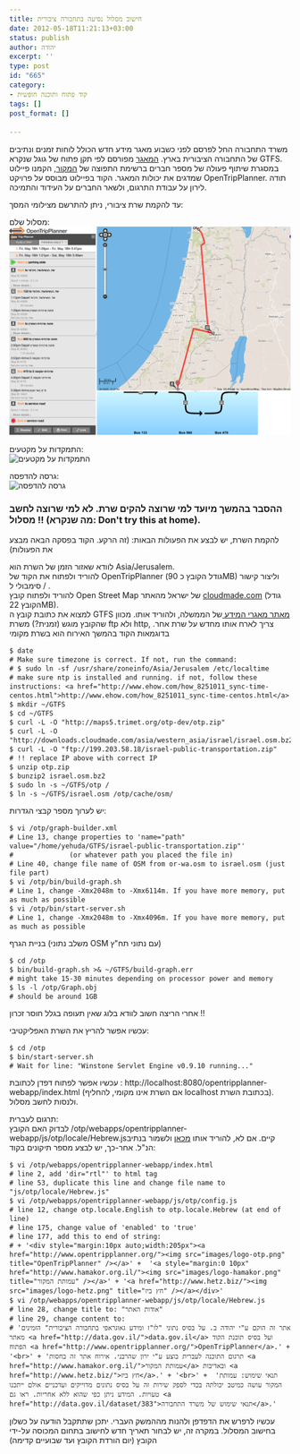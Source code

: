 ```yaml
---
title: חישוב מסלול נסיעה בתחבורה ציבורית
date: 2012-05-18T11:21:13+03:00
status: publish
author: יהודה
excerpt: ''
type: post
id: "665"
category:
- קוד פתוח ותוכנה חופשית
tags: []
post_format: []

---
```

משרד התחבורה החל לפרסם לפני כשבוע מאגר מידע חדש הכולל לוחות זמנים ונתיבים של התחבורה הציבורית בארץ. [המאגר](http://data.gov.il/dataset/383) מפורסם לפי תקן פתוח של גוגל שנקרא GTFS. במסגרת שיתוף פעולה של מספר חברים ברשימת התפוצה של [המקור](http://www.hamakor.org.il/), הקמנו פיילוט שמדגים את יכולות המאגר. הקוד בפיילוט מבוסס על פרויקט OpenTripPlanner. תודה לירון על עבודת התרגום, ולשאר החברים על העידוד והתמיכה.

עד להקמת שרת ציבורי, ניתן להתרשם מצילומי המסך:

מסלול שלם:  
![מסלול שלם](/img/2012/05/9b691287-b202-4e4c-89ba-7f025f6a11ba.png)

התמקדות על מקטעים:  
![התמקדות על מקטעים](https://img.skitch.com/20120517-rpfeyxpb4nx3t8rpdw9qycshut.png)

גרסה להדפסה:  
![גרסה להדפסה](https://img.skitch.com/20120517-fnrapyjp427xmw9e86ha791d3g.png)

### ההסבר בהמשך מיועד למי שרוצה להקים שרת. לא למי שרוצה לחשב מסלול !! (מה שנקרא: Don't try this at home).

להקמת השרת, יש לבצע את הפעולות הבאות: (זה הרקע. הקוד בפסקה הבאה מבצע את הפעולות)

לוודא שאזור הזמן של השרת הוא Asia/Jerusalem.  
להוריד ולפתוח את הקוד של OpenTripPlanner (גודל הקובץ כ 90MB) וליצור קישור סימבולי ל / .  
להוריד ולפתוח קובץ Open Street Map של ישראל מהאתר [cloudmade.com](http://downloads.cloudmade.com/asia/western_asia/israel) (גודל הקובץ 22MB).  
למצוא את כתובת קובץ ה GTFS [מאתר מאגרי המידע ](http://data.gov.il/dataset/383)של הממשלה, ולהוריד אותו. מכוון שהקובץ מוגש (זמנית?) משרת ftp ולא http, צריך לארח אותו מחדש על שרת אחר. בדוגמאות הקוד בהמשך האירוח הוא בשרת מקומי


    $ date
    # Make sure timezone is correct. If not, run the command:
    # $ sudo ln -sf /usr/share/zoneinfo/Asia/Jerusalem /etc/localtime
    # make sure ntp is installed and running. if not, follow these instructions: <a href="http://www.ehow.com/how_8251011_sync-time-centos.html">http://www.ehow.com/how_8251011_sync-time-centos.html</a>
    $ mkdir ~/GTFS
    $ cd ~/GTFS
    $ curl -L -O "http://maps5.trimet.org/otp-dev/otp.zip"
    $ curl -L -O "http://downloads.cloudmade.com/asia/western_asia/israel/israel.osm.bz2"
    $ curl -L -O "ftp://199.203.58.18/israel-public-transportation.zip"
    # !! replace IP above with correct IP
    $ unzip otp.zip
    $ bunzip2 israel.osm.bz2
    $ sudo ln -s ~/GTFS/otp /
    $ ln -s ~/GTFS/israel.osm /otp/cache/osm/

יש לערוך מספר קבצי הגדרות:


    $ vi /otp/graph-builder.xml
    # Line 13, change properties to 'name="path" value="/home/yehuda/GTFS/israel-public-transportation.zip"'
    #              (or whatever path you placed the file in)
    # Line 40, change file name of OSM from or-wa.osm to israel.osm (just file part)
    $ vi /otp/bin/build-graph.sh
    # Line 1, change -Xmx2048m to -Xmx6114m. If you have more memory, put as much as possible
    $ vi /otp/bin/start-server.sh
    # Line 1, change -Xmx2048m to -Xmx4096m. If you have more memory, put as much as possible

בניית הגרף (משלב נתוני OSM עם נתוני תח"ץ)


    $ cd /otp
    $ bin/build-graph.sh >& ~/GTFS/build-graph.err
    # might take 15-30 minutes depending on processor power and memory
    $ ls -l /otp/Graph.obj
    # should be around 1GB

אחרי הריצה חשוב לוודא בלוג שאין תעופה בגלל חוסר זכרון !!

עכשיו אפשר להריץ את השרת האפליקטיבי:


    $ cd /otp
    $ bin/start-server.sh
    # Wait for line: "Winstone Servlet Engine v0.9.10 running..."

עכשיו אפשר לפתוח דפדן לכתובת : http://localhost:8080/opentripplanner-webapp/index.html (אם השרת אינו מקומי, להחליף localhost בכתובת השרת). ולנסות לחשב מסלול.

תרגום לעברית:  
לבדוק האם הקובץ ‎/otp/webapps/opentripplanner-webapp/js/otp/locale/Hebrew.js‏ קיים. אם לא, להוריד אותו [מכאן](https://github.com/openplans/OpenTripPlanner/blob/master/opentripplanner-webapp/src/main/webapp/js/otp/locale/Hebrew.js) ולשמור בנתיב הנ"ל. אחר-כך, יש לבצע מספר תיקונים בקוד:


    $ vi /otp/webapps/opentripplanner-webapp/index.html
    # line 2, add 'dir="rtl"' to html tag
    # line 53, duplicate this line and change file name to "js/otp/locale/Hebrew.js"
    $ vi /otp/webapps/opentripplanner-webapp/js/otp/config.js
    # line 12, change otp.locale.English to otp.locale.Hebrew (at end of line)
    # line 175, change value of 'enabled' to 'true'
    # line 177, add this to end of string:
    # + '<div style="margin:10px auto;width:205px"><a href="http://www.opentripplanner.org/"><img src="images/logo-otp.png" title="OpenTripPlanner" /></a>' +  '<a style="margin:0 10px" href="http://www.hamakor.org.il/"><img src="images/logo-hamakor.png" title="עמותת המקור" /></a>' + '<a href="http://www.hetz.biz/"><img src="images/logo-hetz.png" title="חץ ביז" /></a></div>'
    $ vi /otp/webapps/opentripplanner-webapp/js/otp/locale/Hebrew.js
    # line 28, change title to: "אודות האתר"
    # line 29, change content to:
    # 'אתר זה הוקם ע"י יהודה ב. על בסיס נתוני "לו"ז ומידע גאוגראפי בתחבורה הציבורית" הזמינים מאתר <a href="http://data.gov.il/">data.gov.il</a> ועל בסיס תוכנת הקוד הפתוח <a href="http://www.opentripplanner.org/">OpenTripPlanner</a>.' + '<br>' + 'תרגום התוכנה לעברית בוצע ע"י ירון שהרבני. אירוח אתר זה בחסות <a href="http://www.hamakor.org.il/">עמותת המקור</a> ובאדיבות <a href="http://www.hetz.biz/">חץ ביז</a>.' + '<br>' +  'תנאי שימוש: עמותת המקור עושה כמיטב יכולתה בכדי לספק שירות זה על בסיס נתונים מדוייקים ועדכניים אולם ייתכנו טעויות. המידע ניתן כפי שהוא ללא אחריות. ראו גם <a href="http://data.gov.il/dataset/383">תנאי שימוש של משרד התחבורה</a>.'

עכשיו לרפרש את הדפדפן ולהנות מההמשק העברי. יתכן שתתקבל הודעה על כשלון בחישוב המסלול. במקרה זה, יש לבחור תאריך חדש לחישוב בתחום המכוסה על-ידי הקובץ (יום הורדת הקובץ ועד שבועיים קדימה)
